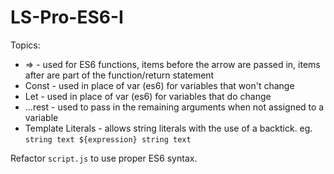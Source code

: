# LS-Pro-ES6-I

Topics:

 * => - used for ES6 functions, items before the arrow are passed in, items after are part of the function/return statement
 * Const - used in place of var (es6) for variables that won't change
 * Let - used in place of var (es6) for variables that do change
 * ...rest - used to pass in the remaining arguments when not assigned to a variable
 * Template Literals - allows string literals with the use of a backtick. eg. `string text ${expression} string text`


Refactor `script.js` to use proper ES6 syntax.
